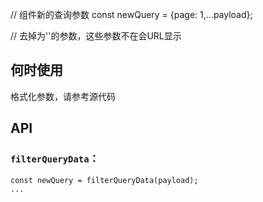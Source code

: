 // 组件新的查询参数
const newQuery = {page: 1,...payload};

// 去掉为''的参数，这些参数不在会URL显示

## 何时使用
格式化参数，请参考源代码


## API




### `filterQueryData`：

```
const newQuery = filterQueryData(payload);
...

```

